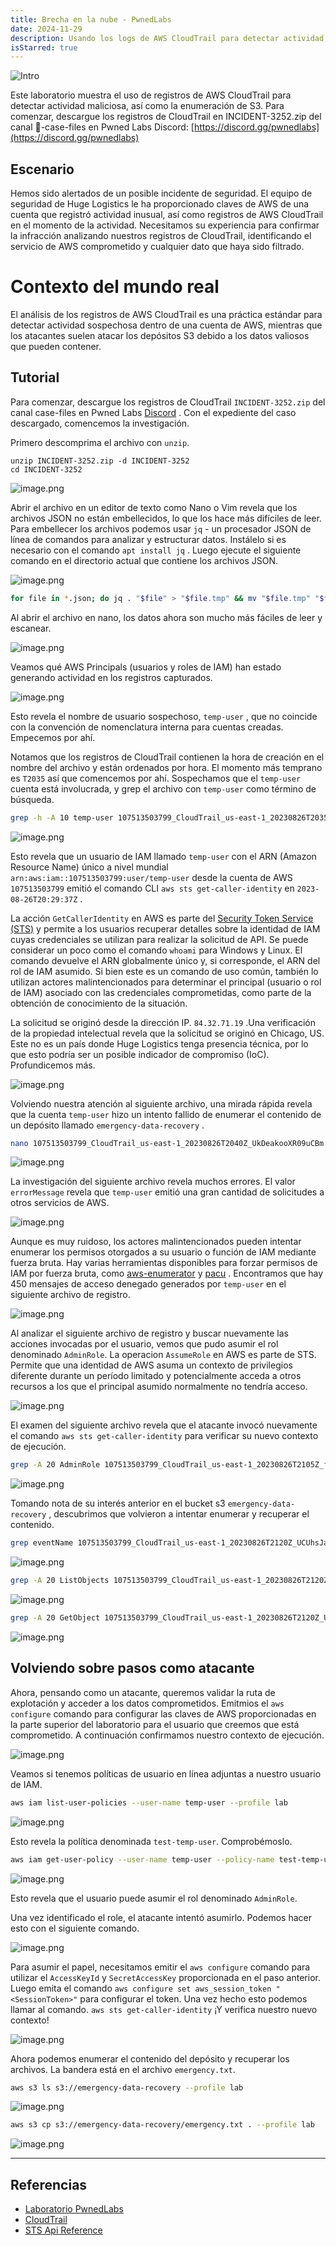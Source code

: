 ```yaml
---
title: Brecha en la nube - PwnedLabs
date: 2024-11-29
description: Usando los logs de AWS CloudTrail para detectar actividad maliciosa.
isStarred: true
---
```



![Intro](intro.jpg)

Este laboratorio muestra el uso de registros de AWS CloudTrail para detectar actividad maliciosa, así como la enumeración de S3. 
Para comenzar, descargue los registros de CloudTrail en INCIDENT-3252.zip del canal 🔎-case-files en Pwned Labs Discord: [https://discord.gg/pwnedlabs](https://discord.gg/pwnedlabs)

## Escenario

Hemos sido alertados de un posible incidente de seguridad. El equipo de seguridad de Huge Logistics le ha proporcionado claves de AWS de una cuenta que registró actividad inusual, así como registros de AWS CloudTrail en el momento de la actividad. Necesitamos su experiencia para confirmar la infracción analizando nuestros registros de CloudTrail, identificando el servicio de AWS comprometido y cualquier dato que haya sido filtrado. 

# Contexto del mundo real

El análisis de los registros de AWS CloudTrail es una práctica estándar para detectar actividad sospechosa dentro de una cuenta de AWS, mientras que los atacantes suelen atacar los depósitos S3 debido a los datos valiosos que pueden contener.

## **Tutorial**

Para comenzar, descargue los registros de CloudTrail `INCIDENT-3252.zip` del canal case-files en Pwned Labs [Discord](https://discord.gg/pwnedlabs)  .
Con el expediente del caso descargado, comencemos la investigación.

Primero descomprima el archivo con `unzip`. 

```
unzip INCIDENT-3252.zip -d INCIDENT-3252
cd INCIDENT-3252
```

![image.png](image.png)

Abrir el archivo en un editor de texto como Nano o Vim revela que los
 archivos JSON no están embellecidos, lo que los hace más difíciles de 
leer. Para embellecer los archivos podemos usar `jq` - un procesador JSON de línea de comandos para analizar y estructurar datos. Instálelo si es necesario con el comando `apt install jq` . Luego ejecute el siguiente comando en el directorio actual que contiene los archivos JSON.

![image.png](image%201.png)

```bash
for file in *.json; do jq . "$file" > "$file.tmp" && mv "$file.tmp" "$file"; done
```

Al abrir el archivo en nano, los datos ahora son mucho más fáciles de leer y escanear. 

![image.png](image%202.png)

Veamos qué AWS Principals (usuarios y roles de IAM) han estado generando actividad en los registros capturados. 

![image.png](image%203.png)

Esto revela el nombre de usuario sospechoso, `temp-user` , que no coincide con la convención de nomenclatura interna para cuentas creadas. Empecemos por ahí. 

Notamos que los registros de CloudTrail contienen la hora de creación en
 el nombre del archivo y están ordenados por hora. El momento más 
temprano es `T2035` así que comencemos por ahí. Sospechamos que el `temp-user` cuenta está involucrada, y grep el archivo con `temp-user` como término de búsqueda. 

```bash
grep -h -A 10 temp-user 107513503799_CloudTrail_us-east-1_20230826T2035Z_PjmwM7E4hZ6897Aq.json
```

![image.png](image%204.png)

Esto revela que un usuario de IAM llamado `temp-user` con el ARN (Amazon Resource Name) único a nivel mundial `arn:aws:iam::107513503799:user/temp-user` desde la cuenta de AWS `107513503799` emitió el comando CLI `aws sts get-caller-identity` en `2023-08-26T20:29:37Z` . 

La acción `GetCallerIdentity` en AWS es parte del [Security Token Service (STS)](https://docs.aws.amazon.com/STS/latest/APIReference/welcome.html) y permite a los usuarios recuperar detalles sobre la identidad de IAM cuyas credenciales se utilizan para realizar la solicitud de API. Se puede considerar un poco como el comando `whoami` para Windows y Linux. El comando devuelve el ARN globalmente único y, si corresponde, el ARN del rol de IAM asumido. Si bien este es un comando de uso común, también lo utilizan actores malintencionados para determinar el principal (usuario o rol de IAM) asociado con las credenciales comprometidas, como parte de la obtención de conocimiento 
de la situación. 

La solicitud se originó desde la dirección IP. `84.32.71.19` .Una verificación de la propiedad intelectual revela que la solicitud se originó en Chicago, US. Este no es un país donde Huge Logistics tenga presencia técnica, por lo que esto podría ser un posible indicador de compromiso (IoC). Profundicemos más. 

![image.png](image%205.png)

Volviendo nuestra atención al siguiente archivo, una mirada rápida revela que la cuenta `temp-user` hizo un intento fallido de enumerar el contenido de un depósito llamado `emergency-data-recovery` .

```bash
nano 107513503799_CloudTrail_us-east-1_20230826T2040Z_UkDeakooXR09uCBm.json
```

![image.png](image%206.png)

La investigación del siguiente archivo revela muchos errores. El valor `errorMessage` revela que `temp-user` emitió una gran cantidad de solicitudes a otros servicios de AWS. 

![image.png](image%207.png)

Aunque es muy ruidoso, los actores malintencionados pueden intentar 
enumerar los permisos otorgados a su usuario o función de IAM mediante 
fuerza bruta. Hay varias herramientas disponibles para forzar permisos 
de IAM por fuerza bruta, como  [aws-enumerator](https://github.com/shabarkin/aws-enumerator)  y  [pacu](https://github.com/RhinoSecurityLabs/pacu)  . Encontramos que hay 450 mensajes de acceso denegado generados por `temp-user` en el siguiente archivo de registro. 

![image.png](image%208.png)

Al analizar el siguiente archivo de registro y buscar nuevamente las acciones invocadas por el usuario, vemos que pudo asumir el rol denominado `AdminRole`. La operacion `AssumeRole` 
en AWS es parte de STS. Permite que una identidad de AWS asuma un contexto de privilegios diferente durante un período limitado y potencialmente acceda a otros recursos a los que el principal asumido normalmente no tendría acceso. 

![image.png](image%209.png)

El examen del siguiente archivo revela que el atacante invocó nuevamente el comando `aws sts get-caller-identity` para verificar su nuevo contexto de ejecución. 

```bash
grep -A 20 AdminRole 107513503799_CloudTrail_us-east-1_20230826T2105Z_fpp78PgremAcrW5c.json
```

![image.png](image%2010.png)

Tomando nota de su interés anterior en el bucket s3 `emergency-data-recovery` , descubrimos que volvieron a intentar enumerar y recuperar el contenido. 

```bash
grep eventName 107513503799_CloudTrail_us-east-1_20230826T2120Z_UCUhsJa0zoFY3ZO0.json
```

![image.png](image%2011.png)

```bash
grep -A 20 ListObjects 107513503799_CloudTrail_us-east-1_20230826T2120Z_UCUhsJa0zoFY3ZO0.json
```

![image.png](image%2012.png)

```bash
grep -A 20 GetObject 107513503799_CloudTrail_us-east-1_20230826T2120Z_UCUhsJa0zoFY3ZO0.json
```

![image.png](image%2013.png)

## **Volviendo sobre pasos como atacante**

Ahora, pensando como un atacante, queremos validar la ruta de explotación y acceder a los datos comprometidos. Emitmios el `aws configure` comando para configurar las claves de AWS proporcionadas en la parte superior del laboratorio para el usuario que creemos que está 
comprometido. A continuación confirmamos nuestro contexto de ejecución. 

![image.png](image%2014.png)

Veamos si tenemos políticas de usuario en línea adjuntas a nuestro usuario de IAM. 

```bash
aws iam list-user-policies --user-name temp-user --profile lab
```

![image.png](image%2015.png)

Esto revela la política denominada `test-temp-user`. Comprobémoslo. 

```bash
aws iam get-user-policy --user-name temp-user --policy-name test-temp-user
```

![image.png](image%2016.png)

Esto revela que el usuario puede asumir el rol denominado `AdminRole`.

Una vez identificado el role, el atacante intentó asumirlo. Podemos hacer esto con el siguiente comando.

![image.png](image%2017.png)

Para asumir el papel, necesitamos emitir el `aws configure` comando para utilizar el `AccessKeyId` y `SecretAccessKey` proporcionada en el paso anterior. Luego emita el comando `aws configure set aws_session_token "<SessionToken>"` para configurar el token. Una vez hecho esto podemos llamar al comando. `aws sts get-caller-identity` ¡Y verifica nuestro nuevo contexto! 

![image.png](image%2018.png)

Ahora podemos enumerar el contenido del depósito y recuperar los archivos. La bandera está en el archivo `emergency.txt`. 

```bash
aws s3 ls s3://emergency-data-recovery --profile lab
```

![image.png](image%2019.png)

```bash
aws s3 cp s3://emergency-data-recovery/emergency.txt . --profile lab
```

![image.png](image%2020.png)

---

## Referencias

- [Laboratorio PwnedLabs](https://pwnedlabs.io/labs/breach-in-the-cloud)
- [CloudTrail](https://docs.aws.amazon.com/awscloudtrail/latest/userguide/cloudtrail-user-guide.html)
- [STS Api Reference](https://docs.aws.amazon.com/STS/latest/APIReference/welcome.html)